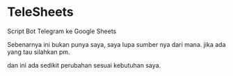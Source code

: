 # TeleSheets
Script Bot Telegram ke Google Sheets

Sebenarnya ini bukan punya saya, saya lupa sumber nya dari mana. jika ada yang tau silahkan pm.

dan ini ada sedikit perubahan sesuai kebutuhan saya.
